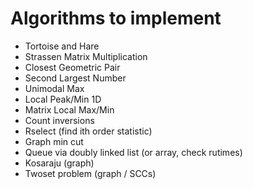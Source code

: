 # Algorithms to implement

- Tortoise and Hare
- Strassen Matrix Multiplication
- Closest Geometric Pair
- Second Largest Number
- Unimodal Max
- Local Peak/Min 1D
- Matrix Local Max/Min
- Count inversions
- Rselect (find ith order statistic)
- Graph min cut
- Queue via doubly linked list (or array, check rutimes)
- Kosaraju (graph)
- Twoset problem (graph / SCCs)